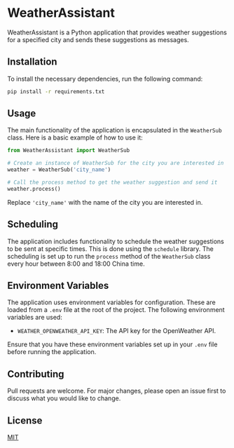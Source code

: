 # WeatherAssistant

WeatherAssistant is a Python application that provides weather suggestions for a specified city and sends these suggestions as messages.

## Installation

To install the necessary dependencies, run the following command:

```bash
pip install -r requirements.txt
```

## Usage

The main functionality of the application is encapsulated in the `WeatherSub` class. Here is a basic example of how to use it:

```python
from WeatherAssistant import WeatherSub

# Create an instance of WeatherSub for the city you are interested in
weather = WeatherSub('city_name')

# Call the process method to get the weather suggestion and send it
weather.process()
```

Replace `'city_name'` with the name of the city you are interested in.

## Scheduling

The application includes functionality to schedule the weather suggestions to be sent at specific times. This is done using the `schedule` library. The scheduling is set up to run the `process` method of the `WeatherSub` class every hour between 8:00 and 18:00 China time.

## Environment Variables

The application uses environment variables for configuration. These are loaded from a `.env` file at the root of the project. The following environment variables are used:

- `WEATHER_OPENWEATHER_API_KEY`: The API key for the OpenWeather API.

Ensure that you have these environment variables set up in your `.env` file before running the application.

## Contributing

Pull requests are welcome. For major changes, please open an issue first to discuss what you would like to change.

## License

[MIT](https://choosealicense.com/licenses/mit/)